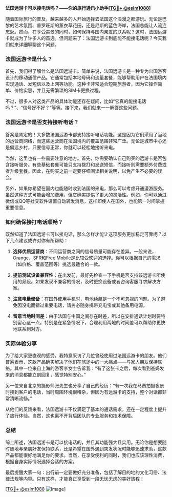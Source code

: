 **法国远游卡可以接电话吗？——你的旅行通讯小助手[[TG💪+ @esim1088](https://t.me/s/esim1088)]**

随着国际旅行的普及，越来越多的人开始选择去法国这个浪漫之都游玩。无论是巴黎的艺术氛围、普罗旺斯的薰衣草花田，还是尼斯的蓝色海岸，法国总能让人流连忘返。然而，在享受美景的同时，如何保持与国内亲友的联系呢？这时，法国远游卡就成为了许多人的首选。但问题来了：法国远游卡到底能不能接电话呢？今天我们就来详细聊聊这个问题。

### 法国远游卡是什么？

首先，我们得了解什么是法国远游卡。简单来说，法国远游卡是一种专为出国游客设计的移动通信产品。它通常包括本地号码和流量套餐，能够帮助用户在法国境内实现通话、发短信以及上网等功能。这种卡非常适合短期旅游者，因为它操作简单、价格实惠，并且无需繁琐的SIM卡更换过程。

不过，很多人对这类产品的具体功能还存在疑问，比如“它真的能接电话吗？”、“信号好不好？”等等。接下来，我们就来一一解答这些问题。

### 法国远游卡是否支持接听电话？

答案是肯定的！大多数法国远游卡都支持接听电话功能。这是因为它们采用了当地的运营商网络，而这些运营商在法国境内的覆盖范围非常广泛。无论是城市中心还是偏远乡村，只要信号正常，你就可以轻松地接听来电。

当然，这里也有一些需要注意的地方。首先，你需要确认自己购买的远游卡是否包含接听服务。有些基础套餐可能只支持拨打和发送短信，而接听则需要额外付费或者升级套餐。因此，在购买之前一定要仔细阅读相关说明，以免产生不必要的误会。

另外，如果你希望在国内也能随时收到法国的来电，那么可以考虑开通漫游服务。虽然这种方式可能会增加费用，但它确实提供了更大的灵活性。例如，你可以通过微信或QQ等社交软件设置自动转发消息，这样即使人在国外，也能第一时间掌握重要信息。

### 如何确保接打电话顺畅？

既然知道了法国远游卡可以接电话，那么怎样才能让这项服务更加稳定可靠呢？以下几点建议或许对你有所帮助：

1. **选择优质运营商**：不同运营商之间的信号质量可能存在差异。一般来说，Orange、SFR和Free Mobile是比较受欢迎的选择。你可以根据自己的需求（如价格、覆盖范围等）挑选最适合的一款。

2. **提前测试设备兼容性**：在出发前，最好先检查一下手机是否支持该远游卡所使用的频段。如果发现不兼容的情况，及时更换设备或者咨询客服寻求解决方案。

3. **注意电量储备**：在国外使用手机时，电池续航是一个不可忽视的问题。为了避免因没电而错过重要电话，请务必随身携带充电宝或其他备用电源。

4. **留意当地时间差**：由于法国与中国之间存在时差，所以在安排通话计划时要特别留心这一点。特别是在紧急情况下，合理利用两地的时间差可以帮助你更快地联系到对方。

### 实际体验分享

为了给大家更直观的感受，我特意采访了几位曾经使用过法国远游卡的朋友。他们普遍表示，这款产品确实解决了他们在旅途中的一大痛点——与家人朋友保持联络。其中一位来自上海的游客李女士告诉我：“有了这张卡之后，每次看到爸妈发来的消息都能立刻回复，感觉特别安心。”

另一位来自北京的摄影师张先生也分享了自己的经历：“有一次我在马赛拍摄夜景时接到客户的电话，当时周围环境很嘈杂，但因为有远游卡的支持，整个对话都非常清晰流畅。”

从他们的反馈来看，法国远游卡不仅满足了基本的通话需求，还在一定程度上提升了旅行体验。当然，这也离不开背后团队的专业服务和技术保障。

### 总结

综上所述，法国远游卡是可以接电话的，并且其功能强大且实用。无论你是想要随时随地与亲朋好友保持联系，还是希望在国外遇到突发状况时能够迅速求助，这款产品都能很好地满足你的要求。当然，在享受便利的同时，我们也应该理性消费，根据自身实际情况选择合适的方案。

最后提醒大家一句：出行前一定要做好充分准备，包括了解目的地的文化习俗、法律法规等内容。只有这样，才能真正享受到一段无忧无虑的美好旅程！

[[TG💪+ @esim1088](https://t.me/s/esim1088) ![Image](https://i.postimg.cc/4NQfJmqS/Snipaste-2025-05-13-00-14-12.png)]